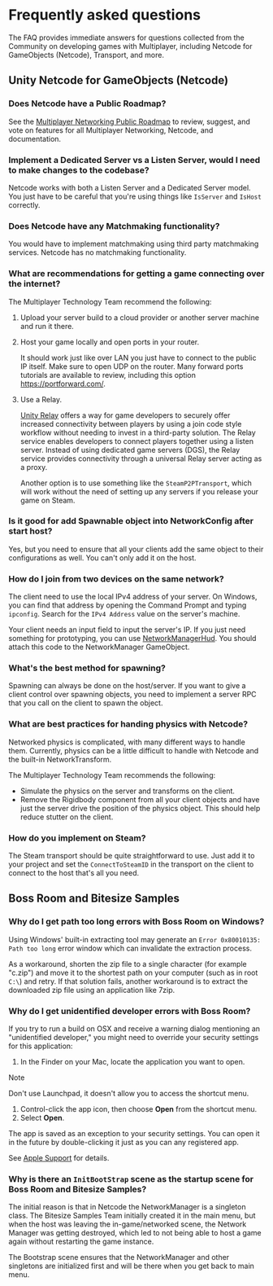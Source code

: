 # Frequently asked questions

The FAQ provides immediate answers for questions collected from the Community on developing games with Multiplayer, including Netcode for GameObjects (Netcode), Transport, and more.

## Unity Netcode for GameObjects (Netcode)

<div id="faq">

### Does Netcode have a Public Roadmap?

See the [Multiplayer Networking Public Roadmap](https://unity.com/roadmap/unity-platform/multiplayer-networking) to review, suggest, and vote on features for all Multiplayer Networking, Netcode, and documentation.

### Implement a Dedicated Server vs a Listen Server, would I need to make changes to the codebase?

Netcode works with both a Listen Server and a Dedicated Server model. You just have to be careful that you're using things like `IsServer` and `IsHost` correctly.

### Does Netcode have any Matchmaking functionality?

You would have to implement matchmaking using third party matchmaking services. Netcode has no matchmaking functionality.

### What are recommendations for getting a game connecting over the internet?

The Multiplayer Technology Team recommend the following:

1. Upload your server build to a cloud provider or another server machine and run it there.
2. Host your game locally and open ports in your router.

   It should work just like over LAN you just have to connect to the public IP itself. Make sure to open UDP on the router. Many forward ports tutorials are available to review, including this option https://portforward.com/.

3. Use a Relay.

   [Unity Relay](https://docs.unity.com/relay/introduction.html) offers a way for game developers to securely offer increased connectivity between players by using a join code style workflow without needing to invest in a third-party solution. The Relay service enables developers to connect players together using a listen server. Instead of using dedicated game servers (DGS), the Relay service provides connectivity through a universal Relay server acting as a proxy.

   Another option is to use something like the `SteamP2PTransport`, which will work without the need of setting up any servers if you release your game on Steam.

### Is it good for add Spawnable object into NetworkConfig after start host?

Yes, but you need to ensure that all your clients add the same object to their configurations as well. You can't only add it on the host.

### How do I join from two devices on the same network?

The client need to use the local IPv4 address of your server. On Windows, you can find that address by opening the Command Prompt and typing `ipconfig`. Search for the `IPv4 Address` value on the server's machine.

Your client needs an input field to input the server's IP. If you just need something for prototyping, you can use [NetworkManagerHud](https://github.com/Unity-Technologies/multiplayer-community-contributions/tree/main/com.community.netcode.extensions/Runtime/NetworkManagerHud). You should attach this code to the NetworkManager GameObject.

### What's the best method for spawning?

Spawning can always be done on the host/server. If you want to give a client control over spawning objects, you need to implement a server RPC that you call on the client to spawn the object.

### What are best practices for handing physics with Netcode?

Networked physics is complicated, with many different ways to handle them. Currently, physics can be a little difficult to handle with Netcode and the built-in NetworkTransform.

The Multiplayer Technology Team recommends the following:

- Simulate the physics on the server and transforms on the client.
- Remove the Rigidbody component from all your client objects and have just the server drive the position of the physics object. This should help reduce stutter on the client.

### How do you implement on Steam?

The Steam transport should be quite straightforward to use. Just add it to your project and set the `ConnectToSteamID` in the transport on the client to connect to the host that's all you need.

</div>

## Boss Room and Bitesize Samples

<div id="faq">

### Why do I get path too long errors with Boss Room on Windows?

Using Windows' built-in extracting tool may generate an `Error 0x80010135: Path too long` error window which can invalidate the extraction process.

As a workaround, shorten the zip file to a single character (for example "c.zip") and move it to the shortest path on your computer (such as in root `C:\`) and retry. If that solution fails, another workaround is to extract the downloaded zip file using an application like 7zip.

### Why do I get unidentified developer errors with Boss Room?

If you try to run a build on OSX and receive a warning dialog mentioning an "unidentified developer," you might need to override your security settings for this application:

1. In the Finder on your Mac, locate the application you want to open.

> [!NOTE]
> Don't use Launchpad, it doesn't allow you to access the shortcut menu.

1. Control-click the app icon, then choose **Open** from the shortcut menu.
1. Select **Open**.

The app is saved as an exception to your security settings. You can open it in the future by double-clicking it just as you can any registered app.

See [Apple Support](https://support.apple.com/guide/mac-help/open-a-mac-app-from-an-unidentified-developer-mh40616/mac) for details.

### Why is there an `InitBootStrap` scene as the startup scene for Boss Room and Bitesize Samples?

The initial reason is that in Netcode the NetworkManager is a singleton class. The Bitesize Samples Team initially created it in the main menu, but when the host was leaving the in-game/networked scene, the Network Manager was getting destroyed, which led to not being able to host a game again without restarting the game instance.

The Bootstrap scene ensures that the NetworkManager and other singletons are initialized first and will be there when you get back to main menu.

</div>
